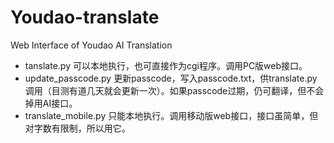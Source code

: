 # Youdao-translate
Web Interface of Youdao AI Translation

* tanslate.py 可以本地执行，也可直接作为cgi程序。调用PC版web接口。
* update_passcode.py 更新passcode，写入passcode.txt，供translate.py调用（目测有道几天就会更新一次）。如果passcode过期，仍可翻译，但不会掉用AI接口。
* translate_mobile.py 只能本地执行。调用移动版web接口，接口虽简单，但对字数有限制，所以用它。
